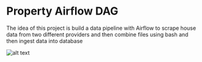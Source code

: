 # Property Airflow DAG

The idea of this project is build a data pipeline with Airflow to scrape house data from two different providers and then combine files using bash and then ingest data into database

![alt text](https://github.com/Denjaa/covid-dag/blob/master/DAGs-Airflow.gif)
